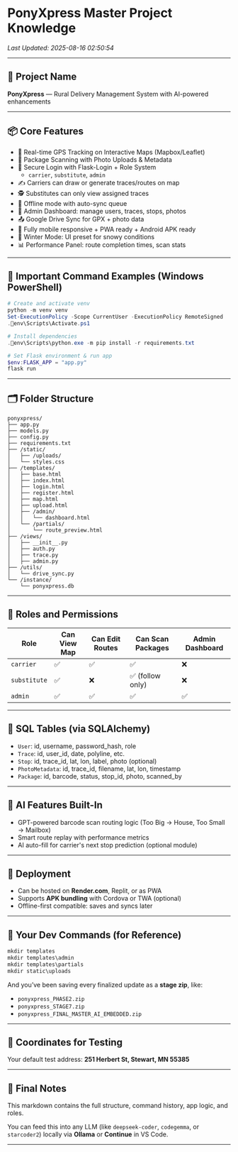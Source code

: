 # PonyXpress Master Project Knowledge
_Last Updated: 2025-08-16 02:50:54_

---

## 🚀 Project Name
**PonyXpress** — Rural Delivery Management System with AI-powered enhancements

---

## 📦 Core Features

- 📍 Real-time GPS Tracking on Interactive Maps (Mapbox/Leaflet)
- 📨 Package Scanning with Photo Uploads & Metadata
- 🔐 Secure Login with Flask-Login + Role System
  - `carrier`, `substitute`, `admin`
- ✍️ Carriers can draw or generate traces/routes on map
- 🕵️ Substitutes can only view assigned traces
- 🧭 Offline mode with auto-sync queue
- 📂 Admin Dashboard: manage users, traces, stops, photos
- 📤 Google Drive Sync for GPX + photo data
- 📲 Fully mobile responsive + PWA ready + Android APK ready
- 🧊 Winter Mode: UI preset for snowy conditions
- 📊 Performance Panel: route completion times, scan stats

---

## 🧠 Important Command Examples (Windows PowerShell)

```powershell
# Create and activate venv
python -m venv venv
Set-ExecutionPolicy -Scope CurrentUser -ExecutionPolicy RemoteSigned
.env\Scripts\Activate.ps1

# Install dependencies
.env\Scripts\python.exe -m pip install -r requirements.txt

# Set Flask environment & run app
$env:FLASK_APP = "app.py"
flask run
```

---

## 🗂️ Folder Structure

```
ponyxpress/
├── app.py
├── models.py
├── config.py
├── requirements.txt
├── /static/
│   ├── /uploads/
│   └── styles.css
├── /templates/
│   ├── base.html
│   ├── index.html
│   ├── login.html
│   ├── register.html
│   ├── map.html
│   ├── upload.html
│   ├── /admin/
│   │   └── dashboard.html
│   └── /partials/
│       └── route_preview.html
├── /views/
│   ├── __init__.py
│   ├── auth.py
│   ├── trace.py
│   ├── admin.py
├── /utils/
│   └── drive_sync.py
└── /instance/
    └── ponyxpress.db
```

---

## 🔐 Roles and Permissions

| Role       | Can View Map | Can Edit Routes | Can Scan Packages | Admin Dashboard |
|------------|--------------|-----------------|-------------------|------------------|
| `carrier`  | ✅           | ✅              | ✅                | ❌               |
| `substitute` | ✅         | ❌              | ✅ (follow only)  | ❌               |
| `admin`    | ✅           | ✅              | ✅                | ✅               |

---

## 💾 SQL Tables (via SQLAlchemy)

- `User`: id, username, password_hash, role
- `Trace`: id, user_id, date, polyline, etc.
- `Stop`: id, trace_id, lat, lon, label, photo (optional)
- `PhotoMetadata`: id, trace_id, filename, lat, lon, timestamp
- `Package`: id, barcode, status, stop_id, photo, scanned_by

---

## 🧠 AI Features Built-In

- GPT-powered barcode scan routing logic (Too Big → House, Too Small → Mailbox)
- Smart route replay with performance metrics
- AI auto-fill for carrier's next stop prediction (optional module)

---

## 🔄 Deployment

- Can be hosted on **Render.com**, Replit, or as PWA
- Supports **APK bundling** with Cordova or TWA (optional)
- Offline-first compatible: saves and syncs later

---

## 🔧 Your Dev Commands (for Reference)

```powershell
mkdir templates
mkdir templates\admin
mkdir templates\partials
mkdir static\uploads
```
And you’ve been saving every finalized update as a **stage zip**, like:
- `ponyxpress_PHASE2.zip`
- `ponyxpress_STAGE7.zip`
- `ponyxpress_FINAL_MASTER_AI_EMBEDDED.zip`

---

## 🧭 Coordinates for Testing

Your default test address:
**251 Herbert St, Stewart, MN 55385**

---

## 🧰 Final Notes

This markdown contains the full structure, command history, app logic, and roles.

You can feed this into any LLM (like `deepseek-coder`, `codegemma`, or `starcoder2`) locally via **Ollama** or **Continue** in VS Code.

---
